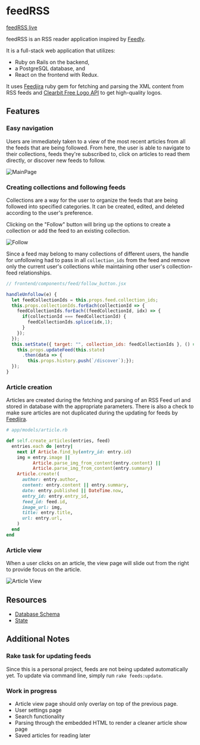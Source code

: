 # feedRSS

[feedRSS live][live]

[live]: http://www.feedrss.pw/

feedRSS is an RSS reader application inspired by [Feedly].

[Feedly]: https://www.feedly.com/

It is a full-stack web application that utilizes:
- Ruby on Rails on the backend,
- a PostgreSQL database, and
- React on the frontend with Redux.

It uses [Feedjira] ruby gem for fetching and parsing the XML content from RSS feeds and [Clearbit Free Logo API] to get high-quality logos.

[Feedjira]: http://feedjira.com/
[Clearbit Free Logo API]: https://clearbit.com/logo

## Features

### Easy navigation
Users are immediately taken to a view of the most recent articles from all the feeds that are being followed. From here, the user is able to navigate to their collections, feeds they're subscribed to, click on articles to read them directly, or discover new feeds to follow.

![MainPage](https://s3.us-east-2.amazonaws.com/feedrss-pro/today.png)

### Creating collections and following feeds
Collections are a way for the user to organize the feeds that are being followed into specified categories. It can be created, edited, and deleted according to the user's preference.

Clicking on the "Follow" button will bring up the options to create a collection or add the feed to an existing collection.

![Follow](https://s3.us-east-2.amazonaws.com/feedrss-pro/follow.png)

Since a feed may belong to many collections of different users, the handle for unfollowing had to pass in all `collection_ids` from the feed and remove only the current user's collections while maintaining other user's collection-feed relationships.

```js
// frontend/components/feed/follow_button.jsx

handleUnfollow(e) {
  let feedCollectionIds = this.props.feed.collection_ids;
  this.props.collectionIds.forEach(collectionId => {
    feedCollectionIds.forEach((feedCollectionId, idx) => {
      if(collectionId === feedCollectionId) {
        feedCollectionIds.splice(idx,1);
      }
    });
  });
  this.setState({ target: "", collection_ids: feedCollectionIds }, () => {
    this.props.updateFeed(this.state)
      .then(data => {
        this.props.history.push(`/discover`);});
  });
}
```

### Article creation
Articles are created during the fetching and parsing of an RSS Feed url and stored in database with the appropriate parameters. There is also a check to make sure articles are not duplicated during the updating for feeds by [Feedjira].

```ruby
# app/models/article.rb

def self.create_articles(entries, feed)
  entries.each do |entry|
    next if Article.find_by(entry_id: entry.id)
    img = entry.image ||
          Article.parse_img_from_content(entry.content) ||
          Article.parse_img_from_content(entry.summary)
    Article.create!(
      author: entry.author,
      content: entry.content || entry.summary,
      date: entry.published || DateTime.now,
      entry_id: entry.entry_id,
      feed_id: feed.id,
      image_url: img,
      title: entry.title,
      url: entry.url,
    )
  end
end
```

### Article view
When a user clicks on an article, the view page will slide out from the right to provide focus on the article.

![Article View](https://s3.us-east-2.amazonaws.com/feedrss-pro/article_show.png)

## Resources
- [Database Schema]
- [State]

[Database Schema]: https://github.com/iamedcarl/feedRSS/blob/master/docs/schema.md
[State]: https://github.com/iamedcarl/feedRSS/blob/master/docs/sample-state.md

## Additional Notes

### Rake task for updating feeds
Since this is a personal project, feeds are not being updated automatically yet. To update via command line, simply run `rake feeds:update`.

### Work in progress
- Article view page should only overlay on top of the previous page.
- User settings page
- Search functionality
- Parsing through the embedded HTML to render a cleaner article show page
- Saved articles for reading later
